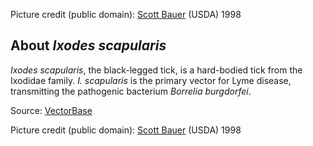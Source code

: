 Picture credit (public domain): [Scott
Bauer](http://commons.wikimedia.org/wiki/File:Adult_deer_tick.jpg)
(USDA) 1998

About *Ixodes scapularis*
-------------------------

*Ixodes scapularis*, the black-legged tick, is a hard-bodied tick from
the Ixodidae family. *I. scapularis* is the primary vector for Lyme
disease, transmitting the pathogenic bacterium *Borrelia burgdorfei*.


Source:
[VectorBase](https://www.vectorbase.org/organisms/ixodes-scapularis)

Picture credit (public domain): [Scott
Bauer](http://commons.wikimedia.org/wiki/File:Adult_deer_tick.jpg)
(USDA) 1998
